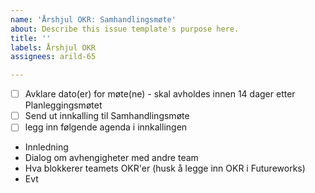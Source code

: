 ```yaml
---
name: 'Årshjul OKR: Samhandlingsmøte'
about: Describe this issue template's purpose here.
title: ''
labels: Årshjul OKR
assignees: arild-65

---
```


- [ ] Avklare dato(er) for møte(ne) - skal avholdes innen 14 dager etter Planleggingsmøtet
- [ ] Send ut innkalling til Samhandlingsmøte
- [ ] legg inn følgende agenda i innkallingen
- Innledning
- Dialog om avhengigheter med andre team
- Hva blokkerer teamets OKR'er (husk å legge inn OKR i Futureworks)
- Evt
